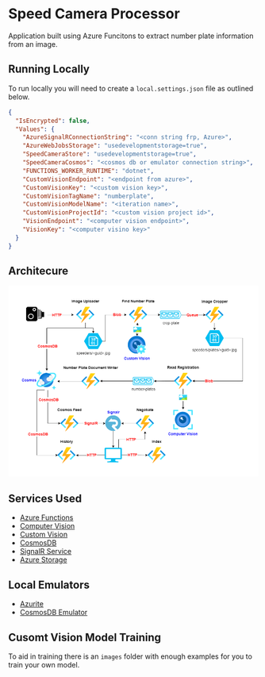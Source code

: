 # Speed Camera Processor

Application built using Azure Funcitons to extract number plate information from an image.


## Running Locally


To run locally you will need to create a `local.settings.json` file as outlined below.
```json
{
  "IsEncrypted": false,
  "Values": {
    "AzureSignalRConnectionString": "<conn string frp, Azure>",
    "AzureWebJobsStorage": "usedevelopmentstorage=true",
    "SpeedCameraStore": "usedevelopmentstorage=true",
    "SpeedCameraCosmos": "<cosmos db or emulator connection string>",
    "FUNCTIONS_WORKER_RUNTIME": "dotnet",
    "CustomVisionEndpoint": "<endpoint from azure>",
    "CustomVisionKey": "<custom vision key>",
    "CustomVisionTagName": "numberplate",
    "CustomVisionModelName": "<iteration name>",
    "CustomVisionProjectId": "<custom vision project id>",
    "VisionEndpoint": "<computer vision endpoint>",
    "VisionKey": "<computer visino key>"
  }
}
```

## Architecure

![Spped Camera Processor architecture](https://github.com/DoesDotNet/speed-camera-processor/blob/4d4f0d570125f8876f6cb86a8d27c253e10958a6/docs/SpeedCameraProcessor.png?raw=true)


## Services Used

- [Azure Functions](https://azure.microsoft.com/en-gb/products/functions/)
- [Computer Vision](https://azure.microsoft.com/en-gb/products/cognitive-services/computer-vision)
- [Custom Vision](https://azure.microsoft.com/en-us/products/cognitive-services/custom-vision-service)
- [CosmosDB](https://azure.microsoft.com/en-gb/products/cosmos-db)
- [SignalR Service](https://azure.microsoft.com/en-gb/products/signalr-service/)
- [Azure Storage](https://azure.microsoft.com/en-gb/products/storage)

## Local Emulators

- [Azurite](https://learn.microsoft.com/en-us/azure/storage/common/storage-use-azurite)
- [CosmosDB Emulator](https://learn.microsoft.com/en-us/azure/cosmos-db/local-emulator)


## Cusomt Vision Model Training

To aid in training there is an `images` folder with enough examples for you to train your own model.